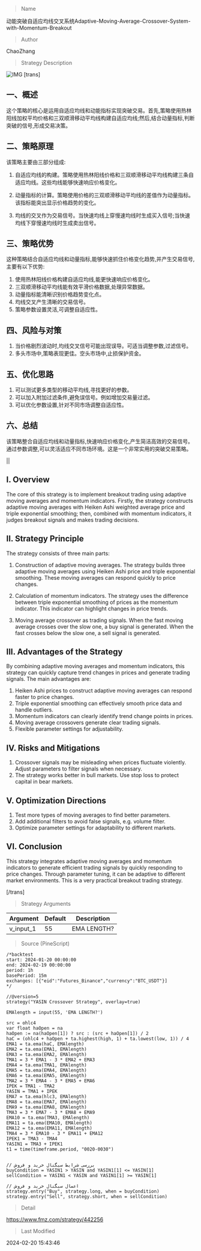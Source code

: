 
> Name

动能突破自适应均线交叉系统Adaptive-Moving-Average-Crossover-System-with-Momentum-Breakout

> Author

ChaoZhang

> Strategy Description

![IMG](https://www.fmz.com/upload/asset/1bb9eb4a53a8fba3af5.png)
[trans]

## 一、概述

这个策略的核心是运用自适应均线和动能指标实现突破交易。首先,策略使用热林阳线加权平均价格和三双顺滑移动平均线构建自适应均线;然后,结合动量指标,判断突破的信号,形成交易决策。

## 二、策略原理  

该策略主要由三部分组成:

1. 自适应均线的构建。策略使用热林阳线价格和三双顺滑移动平均线构建三条自适应均线。这些均线能够快速响应价格变化。  

2. 动量指标的计算。策略使用价格的三双顺滑移动平均线的差值作为动量指标。该指标能突出显示价格趋势的变化。

3. 均线的交叉作为交易信号。当快速均线上穿慢速均线时生成买入信号;当快速均线下穿慢速均线时生成卖出信号。

## 三、策略优势

这种策略结合自适应均线和动量指标,能够快速抓住价格变化趋势,并产生交易信号,主要有以下优势:  

1. 使用热林阳线价格构建自适应均线,能更快速响应价格变化。
2. 三双顺滑移动平均线能有效平滑价格数据,处理异常数据。  
3. 动量指标能清晰识别价格趋势变化点。
4. 均线交叉产生清晰的交易信号。
5. 策略参数设置灵活,可调整自适应性。

## 四、风险与对策  

1. 当价格剧烈波动时,均线交叉信号可能出现误导。可适当调整参数,过滤信号。
2. 多头市场中,策略表现更佳。空头市场中,止损保护资金。  

## 五、优化思路  

1. 可以测试更多类型的移动平均线,寻找更好的参数。
2. 可以加入附加过滤条件,避免误信号。例如增加交易量过滤。
3. 可以优化参数设置,针对不同市场调整自适应性。  

## 六、总结  

该策略整合自适应均线和动量指标,快速响应价格变化,产生简洁高效的交易信号。通过参数调整,可以灵活适应不同市场环境。这是一个非常实用的突破交易策略。

||

## I. Overview

The core of this strategy is to implement breakout trading using adaptive moving averages and momentum indicators. Firstly, the strategy constructs adaptive moving averages with Heiken Ashi weighted average price and triple exponential smoothing; then, combined with momentum indicators, it judges breakout signals and makes trading decisions.

## II. Strategy Principle 

The strategy consists of three main parts:

1. Construction of adaptive moving averages. The strategy builds three adaptive moving averages using Heiken Ashi price and triple exponential smoothing. These moving averages can respond quickly to price changes.

2. Calculation of momentum indicators. The strategy uses the difference between triple exponential smoothing of prices as the momentum indicator. This indicator can highlight changes in price trends.

3. Moving average crossover as trading signals. When the fast moving average crosses over the slow one, a buy signal is generated. When the fast crosses below the slow one, a sell signal is generated.

## III. Advantages of the Strategy

By combining adaptive moving averages and momentum indicators, this strategy can quickly capture trend changes in prices and generate trading signals. The main advantages are:

1. Heiken Ashi prices to construct adaptive moving averages can respond faster to price changes. 
2. Triple exponential smoothing can effectively smooth price data and handle outliers.
3. Momentum indicators can clearly identify trend change points in prices. 
4. Moving average crossovers generate clear trading signals.
5. Flexible parameter settings for adjustability.

## IV. Risks and Mitigations

1. Crossover signals may be misleading when prices fluctuate violently. Adjust parameters to filter signals when necessary.
2. The strategy works better in bull markets. Use stop loss to protect capital in bear markets.

## V. Optimization Directions 

1. Test more types of moving averages to find better parameters.
2. Add additional filters to avoid false signals, e.g. volume filter.
3. Optimize parameter settings for adaptability to different markets.  

## VI. Conclusion

This strategy integrates adaptive moving averages and momentum indicators to generate efficient trading signals by quickly responding to price changes. Through parameter tuning, it can be adaptive to different market environments. This is a very practical breakout trading strategy.

[/trans]

> Strategy Arguments



|Argument|Default|Description|
|----|----|----|
|v_input_1|55|EMA LENGTH?|


> Source (PineScript)

``` pinescript
/*backtest
start: 2024-01-20 00:00:00
end: 2024-02-19 00:00:00
period: 1h
basePeriod: 15m
exchanges: [{"eid":"Futures_Binance","currency":"BTC_USDT"}]
*/

//@version=5
strategy("YASIN Crossover Strategy", overlay=true)

EMAlength = input(55, 'EMA LENGTH?')

src = ohlc4
var float haOpen = na
haOpen := na(haOpen[1]) ? src : (src + haOpen[1]) / 2
haC = (ohlc4 + haOpen + ta.highest(high, 1) + ta.lowest(low, 1)) / 4
EMA1 = ta.ema(haC, EMAlength)
EMA2 = ta.ema(EMA1, EMAlength)
EMA3 = ta.ema(EMA2, EMAlength)
TMA1 = 3 * EMA1 - 3 * EMA2 + EMA3
EMA4 = ta.ema(TMA1, EMAlength)
EMA5 = ta.ema(EMA4, EMAlength)
EMA6 = ta.ema(EMA5, EMAlength)
TMA2 = 3 * EMA4 - 3 * EMA5 + EMA6
IPEK = TMA1 - TMA2
YASIN = TMA1 + IPEK
EMA7 = ta.ema(hlc3, EMAlength)
EMA8 = ta.ema(EMA7, EMAlength)
EMA9 = ta.ema(EMA8, EMAlength)
TMA3 = 3 * EMA7 - 3 * EMA8 + EMA9
EMA10 = ta.ema(TMA3, EMAlength)
EMA11 = ta.ema(EMA10, EMAlength)
EMA12 = ta.ema(EMA11, EMAlength)
TMA4 = 3 * EMA10 - 3 * EMA11 + EMA12
IPEK1 = TMA3 - TMA4
YASIN1 = TMA3 + IPEK1
t1 = time(timeframe.period, "0020-0030")


// بررسی شرایط سیگنال خرید و فروش
buyCondition = YASIN1 > YASIN and YASIN1[1] <= YASIN[1]
sellCondition = YASIN1 < YASIN and YASIN1[1] >= YASIN[1]

// اعمال سیگنال خرید و فروش
strategy.entry("Buy", strategy.long, when = buyCondition)
strategy.entry("Sell", strategy.short, when = sellCondition)
```

> Detail

https://www.fmz.com/strategy/442256

> Last Modified

2024-02-20 15:43:46
